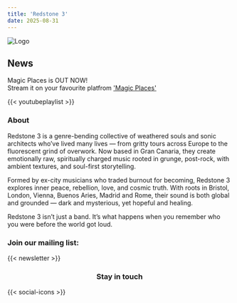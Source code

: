 ```yaml
---
title: 'Redstone 3'
date: 2025-08-31
---
```


![ Logo ](/images/Redstone3font.png)

## News
Magic Places is OUT NOW! <br> 
Stream it on your favourite platfrom <a href="https://ditto.fm/magic-places" target="_blank">'Magic Places'</a>

{{< youtubeplaylist >}}


### About 
Redstone 3 is a genre-bending collective of weathered souls and sonic architects who’ve lived many lives — from gritty tours across Europe to the fluorescent grind of overwork. Now based in Gran Canaria, they create emotionally raw, spiritually charged music rooted in grunge, post-rock, with ambient textures, and soul-first storytelling.

Formed by ex-city musicians who traded burnout for becoming, Redstone 3 explores inner peace, rebellion, love, and cosmic truth. With roots in Bristol, London, Vienna, Buenos Aries, Madrid and Rome, their sound is both global and grounded — dark and mysterious, yet hopeful and healing.

Redstone 3 isn’t just a band. It’s what happens when you remember who you were before the world got loud.


### Join our mailing list:
{{< newsletter >}}


<h3 style="text-align: center;">Stay in touch</h3>


{{< social-icons >}}


